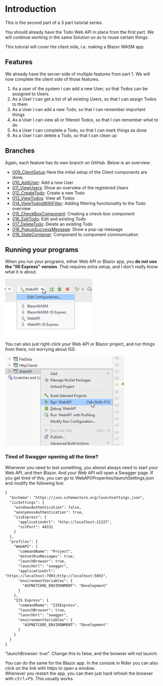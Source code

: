 # Introduction
This is the _second_ part of a 3 part tutorial series.

You should already have the Todo Web API in place from the first part. We will continue working in the same Solution so as to reuse certain things.

This tutorial will cover the client side, i.e. making a Blazor WASM app.

## Features

We already have the server-side of multiple features from part 1. We will now complete the client side of those features.

1) As a user of the system I can add a new User, so that Todos can be assigned to Users.
2) As a User I can get a list of all existing Users, so that I can assign Todos to them
3) As a User I can add a new Todo, so that I can remember important things
4) As a User I can view all or filtered Todos, so that I can remember what to do
5) As a User I can complete a Todo, so that I can mark things as done
6) As a User I can delete a Todo, so that I can clean up


## Branches

Again, each feature has its own branch on GitHub. Below is an overview:

* [009_ClientSetup](https://github.com/TroelsMortensen/WasmTodo/tree/009_ClientSetup) Here the initial setup of the Client components are done.
* [010_AddUser](https://github.com/TroelsMortensen/WasmTodo/tree/010_AddUser): Add a new User
* [011_ViewUsers](https://github.com/TroelsMortensen/WasmTodo/tree/011_ViewUsers): Show an overview of the registered Users
* [012_CreateTodo](https://github.com/TroelsMortensen/WasmTodo/tree/012_CreateTodo): Create a new Todo
* [013_ViewTodos](https://github.com/TroelsMortensen/WasmTodo/tree/013_ViewTodos): View all Todos
* [014_ViewTodosWithFilter](https://github.com/TroelsMortensen/WasmTodo/tree/014_ViewTodosWithFilter): Adding filtering functionality to the Todo overview
* [015_CheckBoxComponent](https://github.com/TroelsMortensen/WasmTodo/tree/015_CheckBoxComponent): Creating a check-box component
* [016_EditTodo](https://github.com/TroelsMortensen/WasmTodo/tree/016_EditTodo): Edit and existing Todo
* [017_DeleteTodo](https://github.com/TroelsMortensen/WasmTodo/tree/017_DeleteTodo): Delete an existing Todo
* [018_PopupSuccessMessage](https://github.com/TroelsMortensen/WasmTodo/tree/018_PopupSuccessMessage): Show a pop-up message
* [019_StateContainer](https://github.com/TroelsMortensen/WasmTodo/tree/019_StateContainer): Component to component communication

## Running your programs

When you run your programs, either Web API or Blazor app, you **do not use the "IIS Express" version**. That requires extra setup, and I don't really know what it is about.


![img.png](Resources/RunningYourPrograms.png)

You can also just right-click your Web API or Blazor project, and run things from there, not worrying about ISS:

![img.png](Resources/RightClickToRun.png)

### Tired of Swagger opening all the time?
Whenever you need to test something, you almost always need to start your Web API, and then Blazor. And your Web API will open a Swagger page.
If you get tired of this, you can go to WebAPI/Properties/launchSettings.json and modify the following line:

```json{15}
{
  "$schema": "https://json.schemastore.org/launchsettings.json",
  "iisSettings": {
    "windowsAuthentication": false,
    "anonymousAuthentication": true,
    "iisExpress": {
      "applicationUrl": "http://localhost:21227",
      "sslPort": 44331
    }
  },
  "profiles": {
    "WebAPI": {
      "commandName": "Project",
      "dotnetRunMessages": true,
      "launchBrowser": true,
      "launchUrl": "swagger",
      "applicationUrl": "https://localhost:7093;http://localhost:5093",
      "environmentVariables": {
        "ASPNETCORE_ENVIRONMENT": "Development"
      }
    },
    "IIS Express": {
      "commandName": "IISExpress",
      "launchBrowser": true,
      "launchUrl": "swagger",
      "environmentVariables": {
        "ASPNETCORE_ENVIRONMENT": "Development"
      }
    }
  }
}
```

"launchBrowser: true". Change this to false, and the browser will not launch.

You can do the same for the Blazor app. 
In the console in Rider you can also click on the link with https to open a window.\
Whenever you restart the app, you can then just hard refresh the browser with <kbd>ctrl</kbd>+<kbd>F5</kbd>. This usually works.